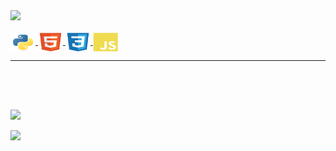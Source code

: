 <div align="left">
  <a href="https://github.com/viniciuschiarato">
  <img height="180em" src="https://github-readme-stats.vercel.app/api/top-langs/?username=viniciuschiarato&layout=compact&langs_count=7&theme=gruvbox"/>
</div>
<div style="display: inline_block"><br>
  <img align="center" alt="Python" height="30" width="40" src="https://raw.githubusercontent.com/devicons/devicon/master/icons/python/python-original.svg">  
  <img align="center" alt="HTML" height="30" width="40" src="https://raw.githubusercontent.com/devicons/devicon/master/icons/html5/html5-original.svg">
  <img align="center" alt="CSS" height="30" width="40" src="https://raw.githubusercontent.com/devicons/devicon/master/icons/css3/css3-original.svg">
  <img align="center" alt="JS" height="30" width="40" src="https://raw.githubusercontent.com/devicons/devicon/master/icons/javascript/javascript-plain.svg">

  
  
  ---
  <p style="padding-bottom: 50px;"></p>
<div style="display: inline_block">  
  
  <a href = "mailto:viniciussantoschiarato@gmail.com"><img src="https://img.shields.io/badge/-Gmail-%23333?style=for-the-badge&logo=gmail&logoColor=white" target="_blank"></a> 
  
<a href="https://www.linkedin.com/in/vin%C3%ADcius-chiarato-725930213" target="_blank"><img src="https://img.shields.io/badge/-LinkedIn-%230077B5?style=for-the-badge&logo=linkedin&logoColor=white" target="_blank"></a> 
</div>
